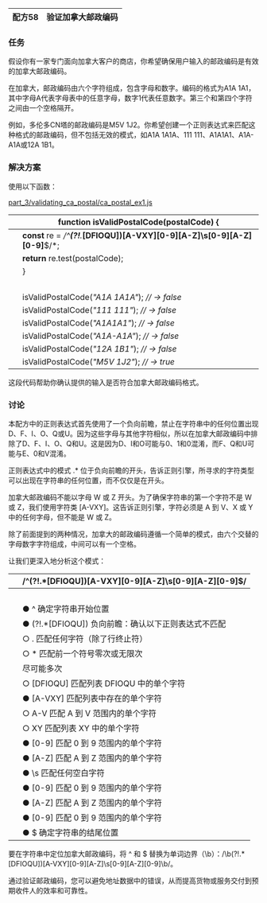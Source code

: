 | 配方58 | 验证加拿大邮政编码 |
| --- | --- |

### 任务

假设你有一家专门面向加拿大客户的商店，你希望确保用户输入的邮政编码是有效的加拿大邮政编码。

在加拿大，邮政编码由六个字符组成，包含字母和数字。编码的格式为A1A 1A1，其中字母A代表字母表中的任意字母，数字1代表任意数字。第三个和第四个字符之间由一个空格隔开。

例如，多伦多CN塔的邮政编码是M5V 1J2。你希望创建一个正则表达式来匹配这种格式的邮政编码，但不包括无效的模式，如A1A 1A1A、111 111、A1A1A1、A1A-A1A或12A 1B1。

### 解决方案

使用以下函数：

[part_3/validating_ca_postal/ca_postal_ex1.js](http://media.pragprog.com/titles/fkjavascript/code/part_3/validating_ca_postal/ca_postal_ex1.js)

|   | **function** isValidPostalCode(postalCode) { |
| --- | --- |
|   | **const** re = */^**(?!**.***[**DFIOQU**])[**A-VXY**][**0-9**][**A-Z**]\s[**0-9**][**A-Z**][**0-9**]**$/*; |
|   | **return** re.test(postalCode); |
|   | } |
|   |  |
|   | isValidPostalCode(*"A1A 1A1A"*); *// → false* |
|   | isValidPostalCode(*"111 111"*); *// → false* |
|   | isValidPostalCode(*"A1A1A1"*); *// → false* |
|   | isValidPostalCode(*"A1A-A1A"*); *// → false* |
|   | isValidPostalCode(*"12A 1B1"*); *// → false* |
|   | isValidPostalCode(*"M5V 1J2"*); *// → true* |

这段代码帮助你确认提供的输入是否符合加拿大邮政编码格式。

### 讨论

本配方中的正则表达式首先使用了一个负向前瞻，禁止在字符串中的任何位置出现D、F、I、O、Q或U。因为这些字母与其他字符相似，所以在加拿大邮政编码中排除了D、F、I、O、Q和U。这是因为D、I和O可能与0、1和0混淆，而F、Q和U可能与E、0和V混淆。

正则表达式中的模式 .* 位于负向前瞻的开头，告诉正则引擎，所寻求的字符类型可以出现在字符串的任何位置，而不仅仅是在开头。

加拿大邮政编码不能以字母 W 或 Z 开头。为了确保字符串的第一个字符不是 W 或 Z，我们使用字符类 [A-VXY]。这告诉正则引擎，字符必须是 A 到 V、X 或 Y 中的任何字母，但不能是 W 或 Z。

除了前面提到的两种情况，加拿大的邮政编码遵循一个简单的模式，由六个交替的字母数字字符组成，中间可以有一个空格。

让我们更深入地分析这个模式：

|   | /^(?!.*[DFIOQU])[A-VXY][0-9][A-Z]\s[0-9][A-Z][0-9]$/ |
| --- | --- |
|   |  |
|   | ● ^ 确定字符串开始位置 |
|   | ● (?!.*[DFIOQU]) 负向前瞻：确认以下正则表达式不匹配 |
|   | ○ . 匹配任何字符（除了行终止符） |
|   | ○ * 匹配前一个符号零次或无限次 |
|   | 尽可能多次 |
|   | ○ [DFIOQU] 匹配列表 DFIOQU 中的单个字符 |
|   | ● [A-VXY] 匹配列表中存在的单个字符 |
|   | ○ A-V 匹配 A 到 V 范围内的单个字符 |
|   | ○ XY 匹配列表 XY 中的单个字符 |
|   | ● [0-9] 匹配 0 到 9 范围内的单个字符 |
|   | ● [A-Z] 匹配 A 到 Z 范围内的单个字符 |
|   | ● \s 匹配任何空白字符 |
|   | ● [0-9] 匹配 0 到 9 范围内的单个字符 |
|   | ● [A-Z] 匹配 A 到 Z 范围内的单个字符 |
|   | ● [0-9] 匹配 0 到 9 范围内的单个字符 |
|   | ● $ 确定字符串的结尾位置 |

要在字符串中定位加拿大邮政编码，将 ^ 和 $ 替换为单词边界（\b）：/\b(?!.*[DFIOQU])[A-VXY][0-9][A-Z]\s[0-9][A-Z][0-9]\b/。

通过验证邮政编码，您可以避免地址数据中的错误，从而提高货物或服务交付到预期收件人的效率和可靠性。

